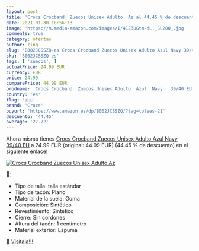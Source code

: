 ```yaml
---
layout: post
title: 'Crocs Crocband  Zuecos Unisex Adulto  Az al 44.45 % de descuento'
date: 2021-01-30 18:56:13
image: 'https://m.media-amazon.com/images/I/41Z3UGtm-dL._SL200_.jpg'
comments: true
category: ofertas
author: ring
slug: 'B002JCSSZQ-es Crocs Crocband Zuecos Unisex Adulto Azul Navy 39/40 EU'
sku: 'B002JCSSZQ-es'
tags: [ 'zuecos', ]
actualPrice: 24.99 EUR
currency: EUR
price: 24.99
comparePrice: 44.99 EUR
prodname: 'Crocs Crocband  Zuecos Unisex Adulto  Azul  Navy   39/40 EU'
country: 'es'
flag: '🇪🇸'
brand: 'Crocs'
buyurl: 'https://www.amazon.es/dp/B002JCSSZQ/?tag=tolees-21'
descuento: '44.45'
average: '27.72'
---
```


Ahora mismo tienes [Crocs Crocband  Zuecos Unisex Adulto  Azul  Navy   39/40 EU](https://www.amazon.es/dp/B002JCSSZQ/?tag=tolees-21) a 24.99 EUR (original: 44.99 EUR) (44.45 %  de descuento) en el siguiente enlace!

[![Crocs Crocband  Zuecos Unisex Adulto  Az](https://m.media-amazon.com/images/I/41Z3UGtm-dL._SL200_.jpg)](https://www.amazon.es/dp/B002JCSSZQ/?tag=tolees-21)

🔎:

- Tipo de talla: talla estándar
- Tipo de tacón: Plano
- Material de la suela: Goma
- Composición: Sintético
- Revestimiento: Sintético
- Cierre: Sin cordones
- Altura del tacón: 1 centímetro
- Material exterior: Espuma

[🛒 Visítala!!!](https://www.amazon.es/dp/B002JCSSZQ/?tag=tolees-21)
